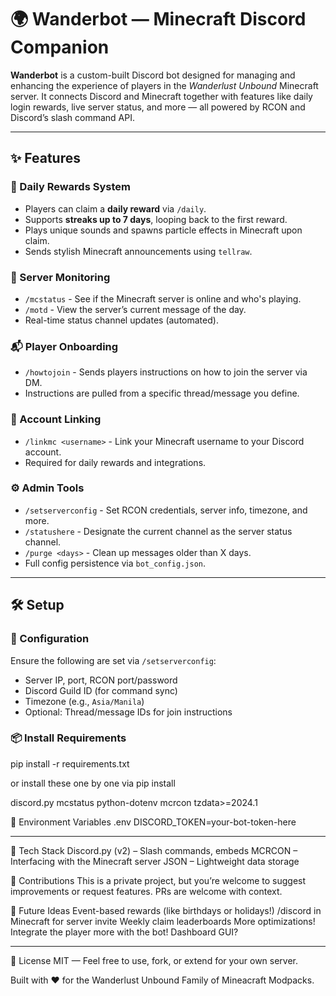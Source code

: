 # 🌍 Wanderbot — Minecraft Discord Companion

**Wanderbot** is a custom-built Discord bot designed for managing and enhancing the experience of players in the *Wanderlust Unbound* Minecraft server. It connects Discord and Minecraft together with features like daily login rewards, live server status, and more — all powered by RCON and Discord’s slash command API.

---

## ✨ Features

### 🎁 Daily Rewards System
- Players can claim a **daily reward** via `/daily`.
- Supports **streaks up to 7 days**, looping back to the first reward.
- Plays unique sounds and spawns particle effects in Minecraft upon claim.
- Sends stylish Minecraft announcements using `tellraw`.

### 📡 Server Monitoring
- `/mcstatus` - See if the Minecraft server is online and who's playing.
- `/motd` - View the server’s current message of the day.
- Real-time status channel updates (automated).

### 📬 Player Onboarding
- `/howtojoin` - Sends players instructions on how to join the server via DM.
- Instructions are pulled from a specific thread/message you define.

### 🔗 Account Linking
- `/linkmc <username>` - Link your Minecraft username to your Discord account.
- Required for daily rewards and integrations.

### ⚙️ Admin Tools
- `/setserverconfig` - Set RCON credentials, server info, timezone, and more.
- `/statushere` - Designate the current channel as the server status channel.
- `/purge <days>` - Clean up messages older than X days.
- Full config persistence via `bot_config.json`.

---

## 🛠 Setup

### 🔧 Configuration
Ensure the following are set via `/setserverconfig`:
- Server IP, port, RCON port/password
- Discord Guild ID (for command sync)
- Timezone (e.g., `Asia/Manila`)
- Optional: Thread/message IDs for join instructions

### 📦 Install Requirements
pip install -r requirements.txt

or install these one by one via pip install

discord.py
mcstatus
python-dotenv
mcrcon
tzdata>=2024.1

🧾 Environment Variables
.env DISCORD_TOKEN=your-bot-token-here           

---

🧠 Tech Stack
    Discord.py (v2) – Slash commands, embeds
    MCRCON – Interfacing with the Minecraft server
    JSON – Lightweight data storage

📣 Contributions
This is a private project, but you’re welcome to suggest improvements or request features. PRs are welcome with context.

🧭 Future Ideas
Event-based rewards (like birthdays or holidays!)
/discord in Minecraft for server invite
Weekly claim leaderboards
More optimizations!
Integrate the player more with the bot!
Dashboard GUI?

---

🏁 License
MIT — Feel free to use, fork, or extend for your own server.

Built with ❤️ for the Wanderlust Unbound Family of Mineacraft Modpacks.
